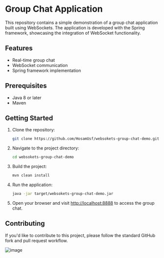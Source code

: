 

#  Group Chat Application

This repository contains a simple demonstration of a group chat application built using WebSockets. The application is developed with the Spring framework, showcasing the integration of WebSocket functionality.

## Features

- Real-time group chat
- WebSocket communication
- Spring framework implementation

## Prerequisites

- Java 8 or later
- Maven

## Getting Started

1. Clone the repository:

   ```bash
   git clone https://github.com/HosamUsf/websokets-group-chat-demo.git
   ```

2. Navigate to the project directory:

   ```bash
   cd websokets-group-chat-demo
   ```

3. Build the project:

   ```bash
   mvn clean install
   ```

4. Run the application:

   ```bash
   java -jar target/websokets-group-chat-demo.jar
   ```

5. Open your browser and visit [http://localhost:8888](http://localhost:8888) to access the group chat.

## Contributing

If you'd like to contribute to this project, please follow the standard GitHub fork and pull request workflow.




![image](https://github.com/HosamUsf/websokets-group-chat-demo/assets/57178026/eea6b795-4c89-4098-b224-74312e9c261b)


